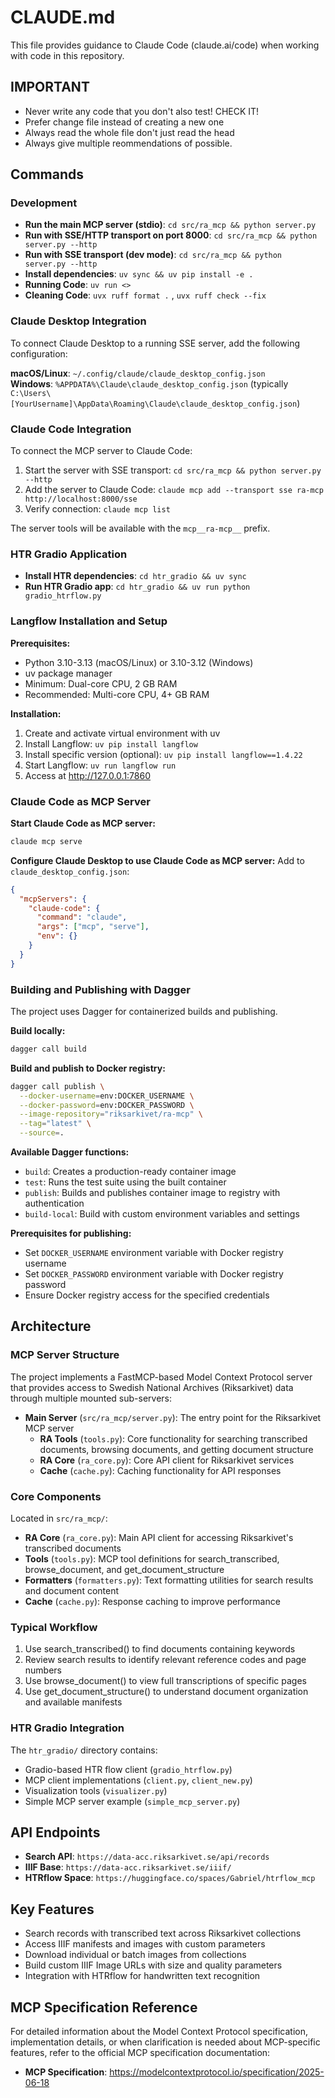 # CLAUDE.md

This file provides guidance to Claude Code (claude.ai/code) when working with code in this repository.

## IMPORTANT

- Never write any code that you don't also test! CHECK IT!
- Prefer change file instead of creating a new one 
- Always read the whole file don't just read the head
- Always give multiple reommendations of possible.

## Commands

### Development
- **Run the main MCP server (stdio)**: `cd src/ra_mcp && python server.py`
- **Run with SSE/HTTP transport on port 8000**: `cd src/ra_mcp && python server.py --http`
- **Run with SSE transport (dev mode)**: `cd src/ra_mcp && python server.py --http`
- **Install dependencies**: `uv sync && uv pip install -e .`
- **Running Code**: `uv run <>`
- **Cleaning Code**: `uvx ruff format .` , `uvx ruff check --fix`


### Claude Desktop Integration
To connect Claude Desktop to a running SSE server, add the following configuration:

**macOS/Linux**: `~/.config/claude/claude_desktop_config.json`  
**Windows**: `%APPDATA%\Claude\claude_desktop_config.json` (typically `C:\Users\[YourUsername]\AppData\Roaming\Claude\claude_desktop_config.json`)

### Claude Code Integration
To connect the MCP server to Claude Code:
1. Start the server with SSE transport: `cd src/ra_mcp && python server.py --http`
2. Add the server to Claude Code: `claude mcp add --transport sse ra-mcp http://localhost:8000/sse`
3. Verify connection: `claude mcp list`

The server tools will be available with the `mcp__ra-mcp__` prefix.


### HTR Gradio Application
- **Install HTR dependencies**: `cd htr_gradio && uv sync`
- **Run HTR Gradio app**: `cd htr_gradio && uv run python gradio_htrflow.py`

### Langflow Installation and Setup
**Prerequisites:**
- Python 3.10-3.13 (macOS/Linux) or 3.10-3.12 (Windows)
- uv package manager
- Minimum: Dual-core CPU, 2 GB RAM
- Recommended: Multi-core CPU, 4+ GB RAM

**Installation:**
1. Create and activate virtual environment with uv
2. Install Langflow: `uv pip install langflow`
3. Install specific version (optional): `uv pip install langflow==1.4.22`
4. Start Langflow: `uv run langflow run`
5. Access at http://127.0.0.1:7860

### Claude Code as MCP Server
**Start Claude Code as MCP server:**
```bash
claude mcp serve
```

**Configure Claude Desktop to use Claude Code as MCP server:**
Add to `claude_desktop_config.json`:
```json
{
  "mcpServers": {
    "claude-code": {
      "command": "claude",
      "args": ["mcp", "serve"],
      "env": {}
    }
  }
}
```

### Building and Publishing with Dagger
The project uses Dagger for containerized builds and publishing.

**Build locally:**
```bash
dagger call build
```

**Build and publish to Docker registry:**
```bash
dagger call publish \
  --docker-username=env:DOCKER_USERNAME \
  --docker-password=env:DOCKER_PASSWORD \
  --image-repository="riksarkivet/ra-mcp" \
  --tag="latest" \
  --source=.
```

**Available Dagger functions:**
- `build`: Creates a production-ready container image
- `test`: Runs the test suite using the built container
- `publish`: Builds and publishes container image to registry with authentication
- `build-local`: Build with custom environment variables and settings

**Prerequisites for publishing:**
- Set `DOCKER_USERNAME` environment variable with Docker registry username
- Set `DOCKER_PASSWORD` environment variable with Docker registry password
- Ensure Docker registry access for the specified credentials

## Architecture

### MCP Server Structure
The project implements a FastMCP-based Model Context Protocol server that provides access to Swedish National Archives (Riksarkivet) data through multiple mounted sub-servers:

- **Main Server** (`src/ra_mcp/server.py`): The entry point for the Riksarkivet MCP server
  - **RA Tools** (`tools.py`): Core functionality for searching transcribed documents, browsing documents, and getting document structure
  - **RA Core** (`ra_core.py`): Core API client for Riksarkivet services
  - **Cache** (`cache.py`): Caching functionality for API responses

### Core Components
Located in `src/ra_mcp/`:
- **RA Core** (`ra_core.py`): Main API client for accessing Riksarkivet's transcribed documents
- **Tools** (`tools.py`): MCP tool definitions for search_transcribed, browse_document, and get_document_structure
- **Formatters** (`formatters.py`): Text formatting utilities for search results and document content
- **Cache** (`cache.py`): Response caching to improve performance

### Typical Workflow
1. Use search_transcribed() to find documents containing keywords
2. Review search results to identify relevant reference codes and page numbers
3. Use browse_document() to view full transcriptions of specific pages
4. Use get_document_structure() to understand document organization and available manifests

### HTR Gradio Integration
The `htr_gradio/` directory contains:
- Gradio-based HTR flow client (`gradio_htrflow.py`)
- MCP client implementations (`client.py`, `client_new.py`)
- Visualization tools (`visualizer.py`)
- Simple MCP server example (`simple_mcp_server.py`)

## API Endpoints
- **Search API**: `https://data-acc.riksarkivet.se/api/records`
- **IIIF Base**: `https://data-acc.riksarkivet.se/iiif/`
- **HTRflow Space**: `https://huggingface.co/spaces/Gabriel/htrflow_mcp`

## Key Features
- Search records with transcribed text across Riksarkivet collections
- Access IIIF manifests and images with custom parameters
- Download individual or batch images from collections
- Build custom IIIF Image URLs with size and quality parameters
- Integration with HTRflow for handwritten text recognition

## MCP Specification Reference
For detailed information about the Model Context Protocol specification, implementation details, or when clarification is needed about MCP-specific features, refer to the official MCP specification documentation:
- **MCP Specification**: https://modelcontextprotocol.io/specification/2025-06-18